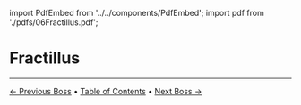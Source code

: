 import PdfEmbed from '../../components/PdfEmbed';
import pdf from './pdfs/06Fractillus.pdf';


# Fractillus
---

[← Previous Boss](/manaforge-omega/soul-hunters) • [Table of Contents](/manaforge-omega/) • [Next Boss →](/manaforge-omega/nexus-king-salhadaar)

<PdfEmbed src={pdf} />
